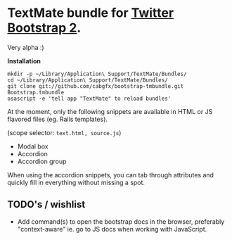# TextMate bundle for [Twitter Bootstrap 2](http://twitter.github.com/bootstrap).

Very alpha :)

**Installation**

```
mkdir -p ~/Library/Application\ Support/TextMate/Bundles/
cd ~/Library/Application\ Support/TextMate/Bundles/
git clone git://github.com/cabgfx/bootstrap-tmbundle.git Bootstrap.tmbundle
osascript -e 'tell app "TextMate" to reload bundles'
```

At the moment, only the following snippets are available in HTML or JS flavored files (eg. Rails templates).

(scope selector: `text.html, source.js`)

* Modal box
* Accordion 
* Accordion group

When using the accordion snippets, you can tab through attributes and quickly fill in everything without missing a spot.

## TODO's / wishlist

* Add command(s) to open the bootstrap docs in the browser, preferably "context-aware" ie. go to JS docs when working with JavaScript.